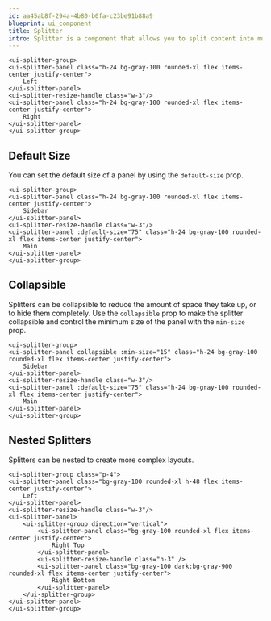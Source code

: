 ```yaml
---
id: aa45ab8f-294a-4b80-b0fa-c23be91b88a9
blueprint: ui_component
title: Splitter
intro: Splitter is a component that allows you to split content into multiple, resizable panes.
---
```

```component
<ui-splitter-group>
<ui-splitter-panel class="h-24 bg-gray-100 rounded-xl flex items-center justify-center">
    Left
</ui-splitter-panel>
<ui-splitter-resize-handle class="w-3"/>
<ui-splitter-panel class="h-24 bg-gray-100 rounded-xl flex items-center justify-center">
    Right
</ui-splitter-panel>
</ui-splitter-group>
```

## Default Size

You can set the default size of a panel by using the `default-size` prop.

```component
<ui-splitter-group>
<ui-splitter-panel class="h-24 bg-gray-100 rounded-xl flex items-center justify-center">
    Sidebar
</ui-splitter-panel>
<ui-splitter-resize-handle class="w-3"/>
<ui-splitter-panel :default-size="75" class="h-24 bg-gray-100 rounded-xl flex items-center justify-center">
    Main
</ui-splitter-panel>
</ui-splitter-group>
```


## Collapsible

Splitters can be collapsible to reduce the amount of space they take up, or to hide them completely. Use the `collapsible` prop to make the splitter collapsible and control the minimum size of the panel with the `min-size` prop.

```component
<ui-splitter-group>
<ui-splitter-panel collapsible :min-size="15" class="h-24 bg-gray-100 rounded-xl flex items-center justify-center">
    Sidebar
</ui-splitter-panel>
<ui-splitter-resize-handle class="w-3"/>
<ui-splitter-panel :default-size="75" class="h-24 bg-gray-100 rounded-xl flex items-center justify-center">
    Main
</ui-splitter-panel>
</ui-splitter-group>
```


## Nested Splitters

Splitters can be nested to create more complex layouts.

```component
<ui-splitter-group class="p-4">
<ui-splitter-panel class="bg-gray-100 rounded-xl h-48 flex items-center justify-center">
    Left
</ui-splitter-panel>
<ui-splitter-resize-handle class="w-3"/>
<ui-splitter-panel>
    <ui-splitter-group direction="vertical">
        <ui-splitter-panel class="bg-gray-100 rounded-xl flex items-center justify-center">
            Right Top
        </ui-splitter-panel>
        <ui-splitter-resize-handle class="h-3" />
        <ui-splitter-panel class="bg-gray-100 dark:bg-gray-900 rounded-xl flex items-center justify-center">
            Right Bottom
        </ui-splitter-panel>
    </ui-splitter-group>
</ui-splitter-panel>
</ui-splitter-group>
```
